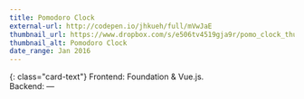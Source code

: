 ```yaml
---
title: Pomodoro Clock
external-url: http://codepen.io/jhkueh/full/mVwJaE
thumbnail_url: https://www.dropbox.com/s/e506tv4519gja9r/pomo_clock_thumbnail.png?raw=1
thumbnail_alt: Pomodoro Clock
date_range: Jan 2016
---
```


{: class="card-text"}
Frontend: Foundation & Vue.js.  
Backend: —